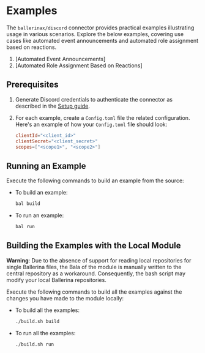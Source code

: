 # Examples

The `ballerinax/discord` connector provides practical examples illustrating usage in various scenarios. Explore the below examples, covering use cases like automated event announcements and automated role assignment based on reactions.

1. [Automated Event Announcements]
2. [Automated Role Assignment Based on Reactions]

## Prerequisites

1. Generate Discord credentials to authenticate the connector as described in the [Setup guide](https://central.ballerina.io/ballerinax/discord/latest#setup-guide).

2. For each example, create a `Config.toml` file the related configuration. Here's an example of how your `Config.toml` file should look:

    ```toml
    clientId="<client_id>"
    clientSecret="<client_secret>"
    scopes=["<scope1>", "<scope2>"]
    ```

## Running an Example

Execute the following commands to build an example from the source:

* To build an example:

    ```bash
    bal build
    ```

* To run an example:

    ```bash
    bal run
    ```

## Building the Examples with the Local Module

**Warning**: Due to the absence of support for reading local repositories for single Ballerina files, the Bala of the module is manually written to the central repository as a workaround. Consequently, the bash script may modify your local Ballerina repositories.

Execute the following commands to build all the examples against the changes you have made to the module locally:

* To build all the examples:

    ```bash
    ./build.sh build
    ```

* To run all the examples:

    ```bash
    ./build.sh run
    ```
